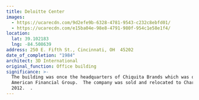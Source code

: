 ```yaml
---
title: Deloitte Center
images:
  - https://ucarecdn.com/9d2efe9b-6328-4781-9543-c232c8ebfd01/
  - https://ucarecdn.com/e15ba04e-98e8-4791-980f-954c1e58e1f4/
location:
  lat: 39.102183
  lng: -84.508639
address: 250 E. Fifth St., Cincinnati, OH  45202
date_of_completion: "1984"
architect: 3D International
original_function: Office building
significance: >-
  The building was once the headquarters of Chiquita Brands which was owned by
  American Financial Group.  The company was sold and relocated to Charlotte in
  2012.  .
---
```

